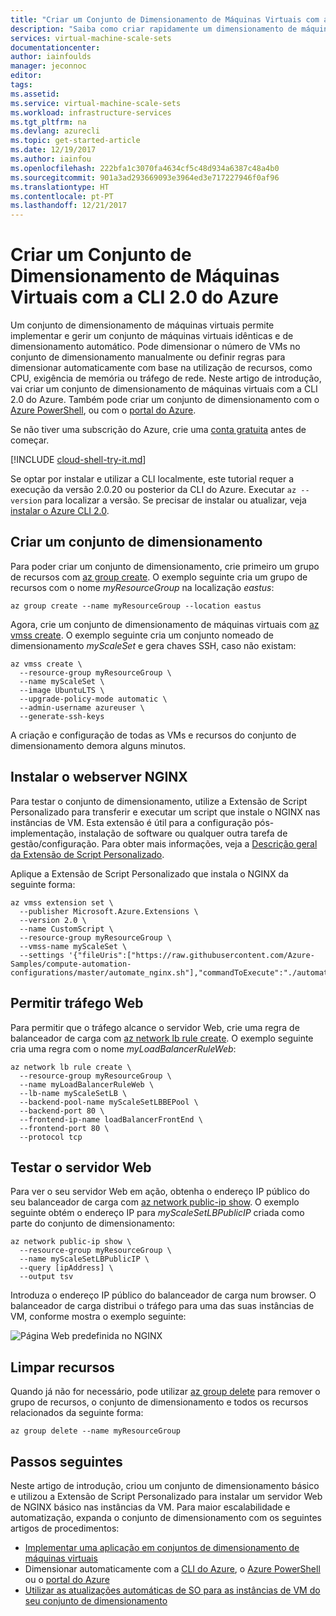 ```yaml
---
title: "Criar um Conjunto de Dimensionamento de Máquinas Virtuais com a CLI 2.0 do Azure | Microsoft Docs"
description: "Saiba como criar rapidamente um dimensionamento de máquinas virtuais com o Azure PowerShell"
services: virtual-machine-scale-sets
documentationcenter: 
author: iainfoulds
manager: jeconnoc
editor: 
tags: 
ms.assetid: 
ms.service: virtual-machine-scale-sets
ms.workload: infrastructure-services
ms.tgt_pltfrm: na
ms.devlang: azurecli
ms.topic: get-started-article
ms.date: 12/19/2017
ms.author: iainfou
ms.openlocfilehash: 222bfa1c3070fa4634cf5c48d934a6387c48a4b0
ms.sourcegitcommit: 901a3ad293669093e3964ed3e717227946f0af96
ms.translationtype: HT
ms.contentlocale: pt-PT
ms.lasthandoff: 12/21/2017
---
```

# <a name="create-a-virtual-machine-scale-set-with-the-azure-cli-20"></a>Criar um Conjunto de Dimensionamento de Máquinas Virtuais com a CLI 2.0 do Azure
Um conjunto de dimensionamento de máquinas virtuais permite implementar e gerir um conjunto de máquinas virtuais idênticas e de dimensionamento automático. Pode dimensionar o número de VMs no conjunto de dimensionamento manualmente ou definir regras para dimensionar automaticamente com base na utilização de recursos, como CPU, exigência de memória ou tráfego de rede. Neste artigo de introdução, vai criar um conjunto de dimensionamento de máquinas virtuais com a CLI 2.0 do Azure. Também pode criar um conjunto de dimensionamento com o [Azure PowerShell](virtual-machine-scale-sets-create-powershell.md), ou com o [portal do Azure](virtual-machine-scale-sets-create-portal.md).

Se não tiver uma subscrição do Azure, crie uma [conta gratuita](https://azure.microsoft.com/free/?WT.mc_id=A261C142F) antes de começar.

[!INCLUDE [cloud-shell-try-it.md](../../includes/cloud-shell-try-it.md)]

Se optar por instalar e utilizar a CLI localmente, este tutorial requer a execução da versão 2.0.20 ou posterior da CLI do Azure. Executar `az --version` para localizar a versão. Se precisar de instalar ou atualizar, veja [instalar o Azure CLI 2.0]( /cli/azure/install-azure-cli). 


## <a name="create-a-scale-set"></a>Criar um conjunto de dimensionamento
Para poder criar um conjunto de dimensionamento, crie primeiro um grupo de recursos com [az group create](/cli/azure/group#create). O exemplo seguinte cria um grupo de recursos com o nome *myResourceGroup* na localização *eastus*:

```azurecli-interactive 
az group create --name myResourceGroup --location eastus
```

Agora, crie um conjunto de dimensionamento de máquinas virtuais com [az vmss create](/cli/azure/vmss#create). O exemplo seguinte cria um conjunto nomeado de dimensionamento *myScaleSet* e gera chaves SSH, caso não existam:

```azurecli-interactive 
az vmss create \
  --resource-group myResourceGroup \
  --name myScaleSet \
  --image UbuntuLTS \
  --upgrade-policy-mode automatic \
  --admin-username azureuser \
  --generate-ssh-keys
```

A criação e configuração de todas as VMs e recursos do conjunto de dimensionamento demora alguns minutos.


## <a name="install-nginx-webserver"></a>Instalar o webserver NGINX
Para testar o conjunto de dimensionamento, utilize a Extensão de Script Personalizado para transferir e executar um script que instale o NGINX nas instâncias de VM. Esta extensão é útil para a configuração pós-implementação, instalação de software ou qualquer outra tarefa de gestão/configuração. Para obter mais informações, veja a [Descrição geral da Extensão de Script Personalizado](../virtual-machines/linux/extensions-customscript.md).

Aplique a Extensão de Script Personalizado que instala o NGINX da seguinte forma:

```azurecli-interactive
az vmss extension set \
  --publisher Microsoft.Azure.Extensions \
  --version 2.0 \
  --name CustomScript \
  --resource-group myResourceGroup \
  --vmss-name myScaleSet \
  --settings '{"fileUris":["https://raw.githubusercontent.com/Azure-Samples/compute-automation-configurations/master/automate_nginx.sh"],"commandToExecute":"./automate_nginx.sh"}'
```


## <a name="allow-web-traffic"></a>Permitir tráfego Web
Para permitir que o tráfego alcance o servidor Web, crie uma regra de balanceador de carga com [az network lb rule create](/cli/azure/network/lb/rule#create). O exemplo seguinte cria uma regra com o nome *myLoadBalancerRuleWeb*:

```azurecli-interactive 
az network lb rule create \
  --resource-group myResourceGroup \
  --name myLoadBalancerRuleWeb \
  --lb-name myScaleSetLB \
  --backend-pool-name myScaleSetLBBEPool \
  --backend-port 80 \
  --frontend-ip-name loadBalancerFrontEnd \
  --frontend-port 80 \
  --protocol tcp
```


## <a name="test-your-web-server"></a>Testar o servidor Web
Para ver o seu servidor Web em ação, obtenha o endereço IP público do seu balanceador de carga com [az network public-ip show](/cli/azure/network/public-ip#show). O exemplo seguinte obtém o endereço IP para *myScaleSetLBPublicIP* criada como parte do conjunto de dimensionamento:

```azurecli-interactive 
az network public-ip show \
  --resource-group myResourceGroup \
  --name myScaleSetLBPublicIP \
  --query [ipAddress] \
  --output tsv
```

Introduza o endereço IP público do balanceador de carga num browser. O balanceador de carga distribui o tráfego para uma das suas instâncias de VM, conforme mostra o exemplo seguinte:

![Página Web predefinida no NGINX](media/virtual-machine-scale-sets-create-cli/running-nginx-site.png)


## <a name="clean-up-resources"></a>Limpar recursos
Quando já não for necessário, pode utilizar [az group delete](/cli/azure/group#delete) para remover o grupo de recursos, o conjunto de dimensionamento e todos os recursos relacionados da seguinte forma:

```azurecli-interactive 
az group delete --name myResourceGroup
```


## <a name="next-steps"></a>Passos seguintes
Neste artigo de introdução, criou um conjunto de dimensionamento básico e utilizou a Extensão de Script Personalizado para instalar um servidor Web de NGINX básico nas instâncias da VM. Para maior escalabilidade e automatização, expanda o conjunto de dimensionamento com os seguintes artigos de procedimentos:

- [Implementar uma aplicação em conjuntos de dimensionamento de máquinas virtuais](virtual-machine-scale-sets-deploy-app.md)
- Dimensionar automaticamente com a [CLI do Azure](virtual-machine-scale-sets-autoscale-cli.md), o [Azure PowerShell](virtual-machine-scale-sets-autoscale-powershell.md) ou o [portal do Azure](virtual-machine-scale-sets-autoscale-portal.md)
- [Utilizar as atualizações automáticas de SO para as instâncias de VM do seu conjunto de dimensionamento](virtual-machine-scale-sets-automatic-upgrade.md)